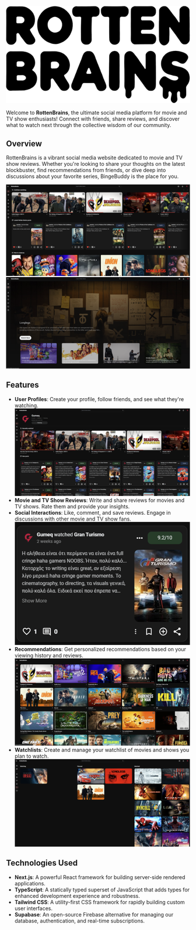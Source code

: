 ![RottenBrains Logo](public/assets/images/logo-text.png)

Welcome to **RottenBrains**, the ultimate social media platform for movie and TV show enthusiasts! Connect with friends, share reviews, and discover what to watch next through the collective wisdom of our community.

## Overview

RottenBrains is a vibrant social media website dedicated to movie and TV show reviews. Whether you're looking to share your thoughts on the latest blockbuster, find recommendations from friends, or dive deep into discussions about your favorite series, BingeBuddy is the place for you.

![Home Page](public/assets/images/home_page_screen.png)
![Explore Page](public/assets/images/explore_page_screen.png)

## Features

- **User Profiles**: Create your profile, follow friends, and see what they're watching.
  ![Profile](public/assets/images/profile_page_screen.png)
- **Movie and TV Show Reviews**: Write and share reviews for movies and TV shows. Rate them and provide your insights.
- **Social Interactions**: Like, comment, and save reviews. Engage in discussions with other movie and TV show fans.
  ![Review](public/assets/images/review_screen.png)
- **Recommendations**: Get personalized recommendations based on your viewing history and reviews.
  ![Recommendations](public/assets/images/recommendations_screen.png)
- **Watchlists**: Create and manage your watchlist of movies and shows you plan to watch.
  ![Watchlist](public/assets/images/watchlist_page_screen.png)

## Technologies Used

- **Next.js**: A powerful React framework for building server-side rendered applications.
- **TypeScript**: A statically typed superset of JavaScript that adds types for enhanced development experience and robustness.
- **Tailwind CSS**: A utility-first CSS framework for rapidly building custom user interfaces.
- **Supabase**: An open-source Firebase alternative for managing our database, authentication, and real-time subscriptions.

